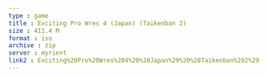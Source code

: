 ```yaml
---
type : game
title : Exciting Pro Wres 4 (Japan) (Taikenban 2)
size : 411.4 M
format : iso
archive : zip
server : myrient
link2 : Exciting%20Pro%20Wres%204%20%28Japan%29%20%28Taikenban%202%29
---
```

